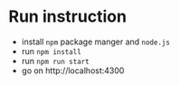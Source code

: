 # Run instruction

- install `npm` package manger and `node.js`
- run `npm install`
- run `npm run start`
- go on http://localhost:4300
